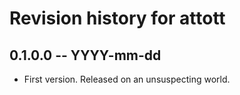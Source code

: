 # Revision history for attott

## 0.1.0.0 -- YYYY-mm-dd

* First version. Released on an unsuspecting world.
